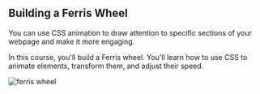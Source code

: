 ## Building a Ferris Wheel

You can use CSS animation to draw attention to specific sections of your webpage and make it more engaging.

In this course, you'll build a Ferris wheel. You'll learn how to use CSS to animate elements, transform them, and adjust their speed.

![ferris wheel](https://user-images.githubusercontent.com/83059771/181878381-afa11597-7a82-4eab-aba5-e38fdbefd863.png)
